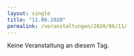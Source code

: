 ```yaml
---
layout: single
title: "11.06.2020"
permalink: /veranstaltungen/2020/06/11/
---
```


Keine Veranstaltung an diesem Tag.
